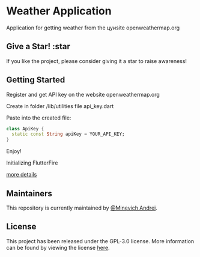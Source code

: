 # Weather Application

Application for getting weather from the цуиsite openweathermap.org

## Give a Star! :star

If you like the project, please consider giving it a star to raise awareness!

## Getting Started

Register and get API key on the website openweathermap.org

Create in folder /lib/utilities file api_key.dart

Paste into the created file:

```dart
class ApiKey {
  static const String apiKey = YOUR_API_KEY;
}
```

Enjoy!

Initializing FlutterFire

[more details](https://openweathermap.org/api)

## Maintainers

This repository is currently maintained by [@Minevich Andrei](https://github.com/MinevichAndrei).

## License

This project has been released under the GPL-3.0 license. More information can be found by viewing the license [here](LICENSE).
